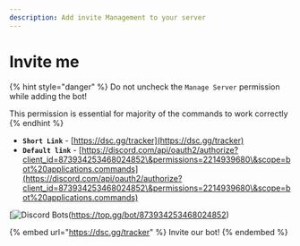 ```yaml
---
description: Add invite Management to your server
---
```


# Invite me

{% hint style="danger" %}
Do not uncheck the `Manage Server` permission while adding the bot! 

This permission is essential for majority of the commands to work correctly
{% endhint %}

* **`Short Link`** - [https://dsc.gg/tracker](https://dsc.gg/tracker)
* **`Default link`** - [https://discord.com/api/oauth2/authorize?client_id=873934253468024852\&permissions=2214939680\&scope=bot%20applications.commands](https://discord.com/api/oauth2/authorize?client_id=873934253468024852\&permissions=2214939680\&scope=bot%20applications.commands)

[![Discord Bots](https://top.gg/api/widget/873934253468024852.svg)(https://top.gg/bot/873934253468024852)

{% embed url="https://dsc.gg/tracker" %}
Invite our bot!
{% endembed %}
